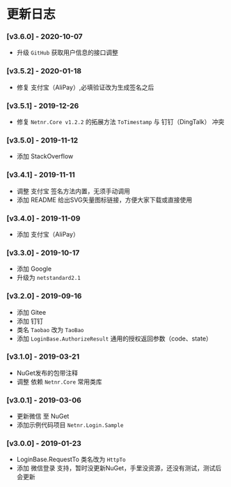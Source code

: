 # 更新日志

### [ⅴ3.6.0] - 2020-10-07
- 升级 `GitHub` 获取用户信息的接口调整

### [ⅴ3.5.2] - 2020-01-18
- 修复 支付宝（AliPay）,必填验证改为生成签名之后

### [ⅴ3.5.1] - 2019-12-26
- 修复 `Netnr.Core v1.2.2` 的拓展方法 `ToTimestamp` 与 钉钉（DingTalk） 冲突

### [ⅴ3.5.0] - 2019-11-12
- 添加 StackOverflow

### [ⅴ3.4.1] - 2019-11-11
- 调整 支付宝 签名方法内置，无须手动调用
- 添加 README 给出SVG矢量图标链接，方便大家下载或直接使用

### [ⅴ3.4.0] - 2019-11-09
- 添加 支付宝（AliPay）

### [ⅴ3.3.0] - 2019-10-17
- 添加 Google
- 升级为 `netstandard2.1`

### [ⅴ3.2.0] - 2019-09-16
- 添加 Gitee
- 添加 钉钉
- 类名 `Taobao` 改为 `TaoBao`
- 添加 `LoginBase.AuthorizeResult` 通用的授权返回参数（code、state）

### [ⅴ3.1.0] - 2019-03-21
- NuGet发布的包带注释
- 调整 依赖 `Netnr.Core` 常用类库

### [ⅴ3.0.1] - 2019-03-06
- 更新微信 至 NuGet
- 添加示例代码项目 `Netnr.Login.Sample`

### [ⅴ3.0.0] - 2019-01-23
- LoginBase.RequestTo 类名改为 `HttpTo`
- 添加 微信登录 支持，暂时没更新NuGet，手里没资源，还没有测试，测试后会更新